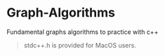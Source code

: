 # Graph-Algorithms
Fundamental graphs algorithms to practice with c++

> stdc++.h is provided for MacOS users.

